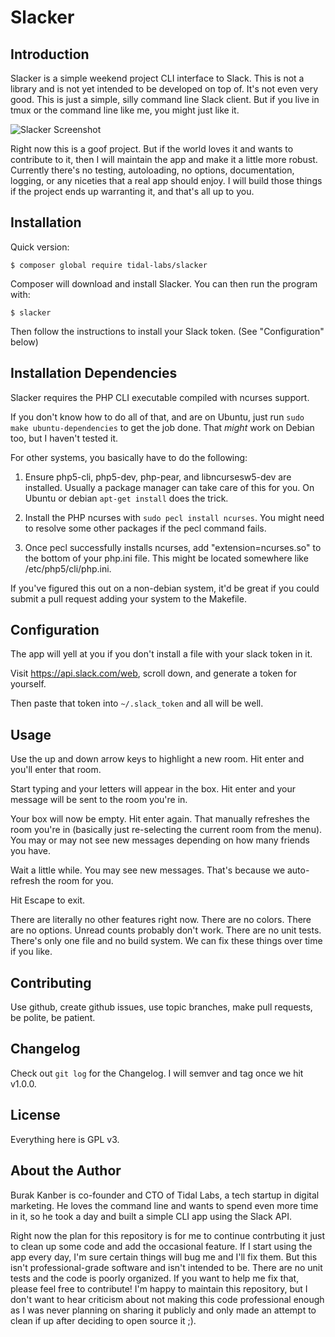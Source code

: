 Slacker
=======

Introduction
------------

Slacker is a simple weekend project CLI interface to Slack. This is not a
library and is not yet intended to be developed on top of. It's not even very
good. This is just a simple, silly command line Slack client. But if you live
in tmux or the command line like me, you might just like it.

![Slacker Screenshot](http://i.imgur.com/NS0P2u9.png)

Right now this is a goof project. But if the world loves it and wants to
contribute to it, then I will maintain the app and make it a little more
robust. Currently there's no testing, autoloading, no options, documentation,
logging, or any niceties that a real app should enjoy. I will build those
things if the project ends up warranting it, and that's all up to you.

Installation
------------

Quick version:

	$ composer global require tidal-labs/slacker

Composer will download and install Slacker. You can then run
the program with:

    $ slacker

Then follow the instructions to install your Slack token. (See "Configuration" below)

Installation Dependencies
-------------------------

Slacker requires the PHP CLI executable compiled with ncurses support.

If you don't know how to do all of that, and are on Ubuntu, just run
`sudo make ubuntu-dependencies` to get the job done. That _might_ work on
Debian too, but I haven't tested it.

For other systems, you basically have to do the following:

1) Ensure php5-cli, php5-dev, php-pear, and libncursesw5-dev are installed. Usually a package manager can take care of this for you. On Ubuntu or debian `apt-get install` does the trick.

2) Install the PHP ncurses with `sudo pecl install ncurses`. You might need to resolve some other packages if the pecl command fails.

3) Once pecl successfully installs ncurses, add "extension=ncurses.so" to the bottom of your php.ini file. This might be located somewhere like /etc/php5/cli/php.ini.

If you've figured this out on a non-debian system, it'd be great if you could
submit a pull request adding your system to the Makefile.

Configuration
-------------

The app will yell at you if you don't install a file with your slack token in
it.

Visit https://api.slack.com/web, scroll down, and generate a token for
yourself.

Then paste that token into `~/.slack_token` and all will be well.

Usage
-----

Use the up and down arrow keys to highlight a new room. Hit enter and you'll
enter that room.

Start typing and your letters will appear in the box. Hit enter and your
message will be sent to the room you're in.

Your box will now be empty. Hit enter again. That manually refreshes the room
you're in (basically just re-selecting the current room from the menu). You may
or may not see new messages depending on how many friends you have.

Wait a little while. You may see new messages. That's because we auto-refresh
the room for you.

Hit Escape to exit.

There are literally no other features right now. There are no colors. There are
no options. Unread counts probably don't work. There are no unit tests. There's only
one file and no build system. We can fix these things over time if you like.

Contributing
------------

Use github, create github issues, use topic branches, make pull requests, be
polite, be patient.

Changelog
---------

Check out `git log` for the Changelog. I will semver and tag once we hit v1.0.0.

License
-------

Everything here is GPL v3.

About the Author
----------------

Burak Kanber is co-founder and CTO of Tidal Labs, a tech startup in digital
marketing. He loves the command line and wants to spend even more time in it,
so he took a day and built a simple CLI app using the Slack API.

Right now the plan for this repository is for me to continue contrbuting it
just to clean up some code and add the occasional feature. If I start using the
app every day, I'm sure certain things will bug me and I'll fix them. But this
isn't professional-grade software and isn't intended to be. There are no unit
tests and the code is poorly organized. If you want to help me
fix that, please feel free to contribute! I'm happy to maintain this
repository, but I don't want to hear criticism about not making this code
professional enough as I was never planning on sharing it publicly and only
made an attempt to clean if up after deciding to open source it ;).
